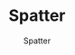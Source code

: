 ---
designer: Endless Knot
description: "Color%20Name%3A%20Shadow%0AMaterial%3A%20Wool/Silk%0APile%3A%20CutStyle%3A%20Abstract%2C%20Modern%2C%20New%20Arrivals"
image_primary: img/Vanali-B-11-Visualization-600x751.jpg
image_secondary: ../../../images/blank.png
manufacturer: Endless Knot
href: https://endlessknotrugs.com/product/spatter-shadow/
subtitle: Spatter
tags: 
  - endless_knot
  - hand-knotted-rugs
title: Spatter
image_thumb: img/Vanali-B-11-Visualization-300x300.jpg
category: hand-knotted-rugs
slug: /manufacturers/endless-knot/hand-knotted-rugs/endless-knot-spatter
---